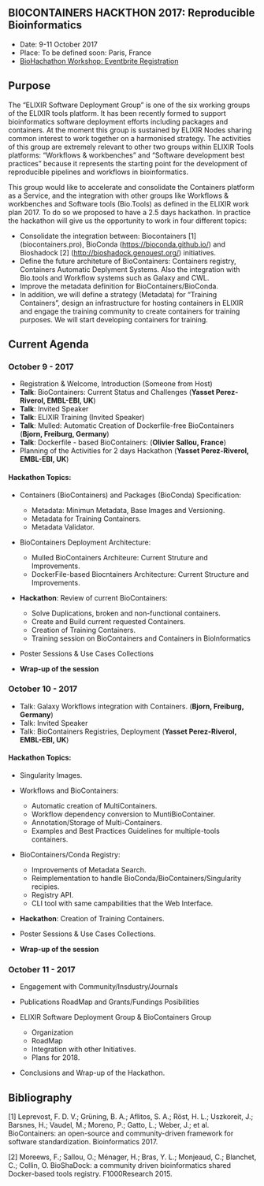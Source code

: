 BI0CONTAINERS HACKTHON 2017: Reproducible Bioinformatics
---------------------------------------------------------

- Date: 9-11 October 2017
- Place: To be defined soon: Paris, France
- [BioHachathon Workshop: Eventbrite Registration](https://www.eventbrite.co.uk/e/biocontainers-hackathon-reproducible-bioinformatics-tickets-35601135956)

## Purpose

The “ELIXIR Software Deployment Group” is one of the six working groups of the ELIXIR tools platform. It has been recently formed to support bioinformatics software deployment efforts including packages and containers. At the moment this group is sustained by ELIXIR Nodes sharing common interest to work together on a harmonised strategy. The activities of this group are extremely relevant to other two groups within ELIXIR Tools platforms: “Workflows & workbenches” and “Software development best practices” because it represents the starting point for the development of reproducible pipelines and workflows in bioinformatics.

This group would like to accelerate and consolidate the Containers platform as a Service, and the integration with other groups like Workflows & workbenches and Software tools (Bio.Tools) as defined in the ELIXIR work plan 2017. To do so we proposed to have a 2.5 days hackathon. In practice the hackathon will give us the opportunity to work in four different topics:

- Consolidate the integration between: Biocontainers [1] (biocontainers.pro), BioConda (https://bioconda.github.io/) and Bioshadock [2] (http://bioshadock.genouest.org/) initiatives.
- Define the future architeture of BioContainers: Containers registry, Containers Automatic Deplyment Systems. Also the integration with Bio.tools and Workflow systems such as Galaxy and CWL.
- Improve the metadata definition for BioContainers/BioConda.
- In addition, we will define a strategy (Metadata) for “Training Containers”, design an infrastructure for hosting containers in ELIXIR and engage the training community to create containers for training purposes. We will start developing containers for training.

## Current Agenda

### October 9  - 2017

- Registration & Welcome, Introduction (Someone from Host)
- **Talk**: BioContainers: Current Status and Challenges (**Yasset Perez-Riverol, EMBL-EBI, UK**)
- **Talk**: Invited Speaker
- **Talk**: ELIXIR Training (Invited Speaker)
- **Talk**: Mulled: Automatic Creation of Dockerfile-free BioContainers (**Bjorn, Freiburg, Germany**)
- **Talk**: Dockerfile - based BioContainers: (**Olivier Sallou, France**)
- Planning of the Activities for 2 days Hackathon (**Yasset Perez-Riverol, EMBL-EBI, UK**)

#### Hackathon Topics:
 - Containers (BioContainers) and Packages (BioConda) Specification:
   - Metadata: Minimun Metadata, Base Images and Versioning.
   - Metadata for Training Containers.
   - Metadata Validator.

 - BioContainers Deployment Architecture:
   - Mulled BioContainers Architeure: Current Struture and Improvements.
   - DockerFile-based Biocntainers Architecture: Current Structure and Improvements.

 - **Hackathon**: Review of current BioContainers:
   - Solve Duplications, broken and non-functional containers.
   - Create and Build current requested Containers.
   - Creation of Training Containers.
   - Training session on BioContainers and Containers in BioInformatics

 - Poster Sessions & Use Cases Collections
 - **Wrap-up of the session**

### October 10 - 2017

- Talk: Galaxy Workflows integration with Containers. (**Bjorn, Freiburg, Germany**)
- Talk: Invited Speaker
- Talk: BioContainers Registries, Deployment (**Yasset Perez-Riverol, EMBL-EBI, UK**)

#### Hackathon Topics:

- Singularity Images.

- Workflows and BioContainers:
  - Automatic creation of MultiContainers.
  - Workflow dependency conversion to MuntiBioContainer.
  - Annotation/Storage of Multi-Containers.
  - Examples and Best Practices Guidelines for multiple-tools containers.

- BioContainers/Conda Registry:
  - Improvements of Metadata Search.
  - Reimplementation to handle BioConda/BioContainers/Singularity recipies.
  - Registry API.
  - CLI tool with same campabilities that the Web Interface.

- **Hackathon**: Creation of Training Containers.
- Poster Sessions & Use Cases Collections.
- **Wrap-up of the session**

### October 11 - 2017

- Engagement with Community/Insdustry/Journals
- Publications RoadMap and Grants/Fundings Posibilities
- ELIXIR Software Deployment Group & BioContainers Group
  - Organization
  - RoadMap
  - Integration with other Initiatives.
  - Plans for 2018.

- Conclusions and Wrap-up of the Hackathon.


## Bibliography
[1] Leprevost, F. D. V.; Grüning, B. A.; Aflitos, S. A.; Röst, H. L.; Uszkoreit, J.; Barsnes, H.; Vaudel, M.; Moreno, P.; Gatto, L.; Weber, J.; et al. BioContainers: an open-source and community-driven framework for software standardization. Bioinformatics 2017.

[2] Moreews, F.; Sallou, O.; Ménager, H.; Bras, Y. L.; Monjeaud, C.; Blanchet, C.; Collin, O. BioShaDock: a community driven bioinformatics shared Docker-based tools registry. F1000Research 2015.
